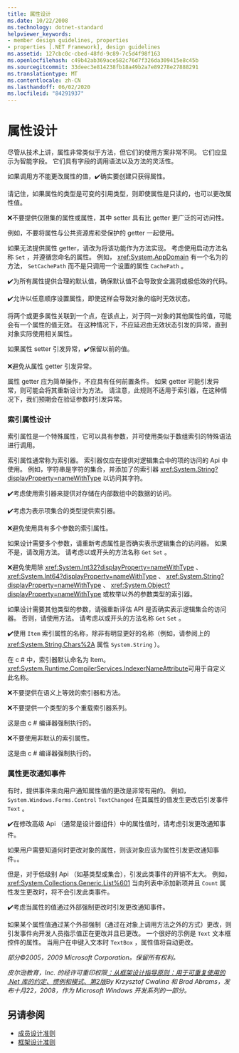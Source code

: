 ```yaml
---
title: 属性设计
ms.date: 10/22/2008
ms.technology: dotnet-standard
helpviewer_keywords:
- member design guidelines, properties
- properties [.NET Framework], design guidelines
ms.assetid: 127cbc0c-cbed-48fd-9c89-7c5d4f98f163
ms.openlocfilehash: c49b42ab369ace582c76d7f326da309415e8c45b
ms.sourcegitcommit: 33deec3e814238fb18a49b2a7e89278e27888291
ms.translationtype: MT
ms.contentlocale: zh-CN
ms.lasthandoff: 06/02/2020
ms.locfileid: "84291937"
---
```

# <a name="property-design"></a>属性设计
尽管从技术上讲，属性非常类似于方法，但它们的使用方案非常不同。 它们应显示为智能字段。 它们具有字段的调用语法以及方法的灵活性。

 如果调用方不能更改属性的值，✔️确实要创建只获得属性。

 请记住，如果属性的类型是可变的引用类型，则即使属性是只读的，也可以更改属性值。

 ❌不要提供仅限集的属性或属性，其中 setter 具有比 getter 更广泛的可访问性。

 例如，不要将属性与公共资源库和受保护的 getter 一起使用。

 如果无法提供属性 getter，请改为将该功能作为方法实现。 考虑使用启动方法名称 `Set` ，并遵循您命名的属性。 例如， <xref:System.AppDomain> 有一个名为的方法， `SetCachePath` 而不是只调用一个设置的属性 `CachePath` 。

 ✔️为所有属性提供合理的默认值，确保默认值不会导致安全漏洞或极低效的代码。

 ✔️允许以任意顺序设置属性，即使这样会导致对象的临时无效状态。

 将两个或更多属性关联到一个点，在该点上，对于同一对象的其他属性的值，可能会有一个属性的值无效。 在这种情况下，不应延迟由无效状态引发的异常，直到对象实际使用相关属性。

 如果属性 setter 引发异常，✔️保留以前的值。

 ❌避免从属性 getter 引发异常。

 属性 getter 应为简单操作，不应具有任何前置条件。 如果 getter 可能引发异常，则可能会将其重新设计为方法。 请注意，此规则不适用于索引器，在这种情况下，我们预期会在验证参数时引发异常。

### <a name="indexed-property-design"></a>索引属性设计
 索引属性是一个特殊属性，它可以具有参数，并可使用类似于数组索引的特殊语法进行调用。

 索引属性通常称为索引器。 索引器仅应在提供对逻辑集合中的项的访问的 Api 中使用。 例如，字符串是字符的集合，并添加了的索引器 <xref:System.String?displayProperty=nameWithType> 以访问其字符。

 ✔️考虑使用索引器来提供对存储在内部数组中的数据的访问。

 ✔️考虑为表示项集合的类型提供索引器。

 ❌避免使用具有多个参数的索引属性。

 如果设计需要多个参数，请重新考虑属性是否确实表示逻辑集合的访问器。 如果不是，请改用方法。 请考虑以或开头的方法名称 `Get` `Set` 。

 ❌避免使用除 <xref:System.Int32?displayProperty=nameWithType> 、 <xref:System.Int64?displayProperty=nameWithType> 、 <xref:System.String?displayProperty=nameWithType> 、 <xref:System.Object?displayProperty=nameWithType> 或枚举以外的参数类型的索引器。

 如果设计需要其他类型的参数，请强重新评估 API 是否确实表示逻辑集合的访问器。 否则，请使用方法。 请考虑以或开头的方法名称 `Get` `Set` 。

 ✔️使用 `Item` 索引属性的名称，除非有明显更好的名称（例如，请参阅上的 <xref:System.String.Chars%2A> 属性 `System.String` ）。

 在 c # 中，索引器默认命名为 Item。 <xref:System.Runtime.CompilerServices.IndexerNameAttribute>可用于自定义此名称。

 ❌不要提供在语义上等效的索引器和方法。

 ❌不要提供一个类型的多个重载索引器系列。

 这是由 c # 编译器强制执行的。

 ❌不要使用非默认的索引属性。

 这是由 c # 编译器强制执行的。

### <a name="property-change-notification-events"></a>属性更改通知事件
 有时，提供事件来向用户通知属性值的更改是非常有用的。 例如， `System.Windows.Forms.Control` `TextChanged` 在其属性的值发生更改后引发事件 `Text` 。

 ✔️在修改高级 Api （通常是设计器组件）中的属性值时，请考虑引发更改通知事件。

 如果用户需要知道何时更改对象的属性，则该对象应该为属性引发更改通知事件。。

 但是，对于低级别 Api （如基类型或集合），引发此类事件的开销不太大。 例如， <xref:System.Collections.Generic.List%601> 当向列表中添加新项并且 `Count` 属性发生更改时，将不会引发此类事件。

 ✔️考虑当属性的值通过外部强制更改时引发更改通知事件。

 如果某个属性值通过某个外部强制（通过在对象上调用方法之外的方式）更改，则引发事件向开发人员指示值正在更改并且已更改。 一个很好的示例是 `Text` 文本框控件的属性。 当用户在中键入文本时 `TextBox` ，属性值将自动更改。

 *部分©2005，2009 Microsoft Corporation。保留所有权利。*

 *皮尔逊教育，Inc. 的经许可重印权限[：从框架设计指导原则：用于可重复使用的 .Net 库的约定、惯例和模式、第2版](https://www.informit.com/store/framework-design-guidelines-conventions-idioms-and-9780321545619)By Krzysztof Cwalina 和 Brad Abrams，发布十月22，2008，作为 Microsoft Windows 开发系列的一部分。*

## <a name="see-also"></a>另请参阅

- [成员设计准则](member.md)
- [框架设计准则](index.md)
